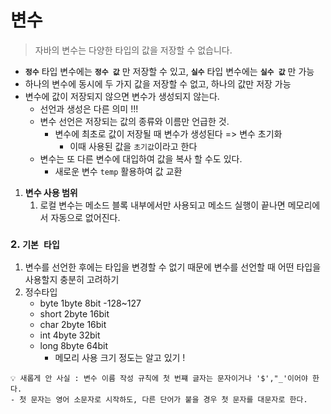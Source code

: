 # 변수
> 자바의 변수는 다양한 타입의 값을 저장할 수 없습니다.
- **`정수`** 타입 변수에는 **`정수 값`** 만 저장할 수 있고, **`실수`** 타입 변수에는 **`실수 값`** 만 가능   
- 하나의 변수에 동시에 두 가지 값을 저장할 수 없고, 하나의 값만 저장 가능   
- 변수에 값이 저장되지 않으면 변수가 생성되지 않는다.
    - 선언과 생성은 다른 의미 !!!
    - 변수 선언은 저장되는 값의 종류와 이름만 언급한 것.
        - 변수에 최초로 값이 저장될 때 변수가 생성된다 => 변수 초기화
          - 이때 사용된 값을 `초기값`이라고 한다
    - 변수는 또 다른 변수에 대입하여 값을 복사 할 수도 있다.
      - 새로운 변수 `temp` 활용하여 값 교환   
  
1. **변수 사용 범위**
    1. 로컬 변수는 메소드 블록 내부에서만 사용되고 메소드 실행이 끝나면 메모리에서 자동으로 없어진다.
  
### 2. `기본 타입`
1. 변수를 선언한 후에는 타입을 변경할 수 없기 때문에 변수를 선언할  때 어떤 타입을 사용할지 충분히 고려하기   
2. 정수타입
    - byte 1byte 8bit -128~127
    - short 2byte 16bit
    - char 2byte 16bit
    - int 4byte 32bit
    - long 8byte 64bit
      - 메모리 사용 크기 정도는 알고 있기 !


```
💡 새롭게 안 사실 : 변수 이름 작성 규칙에 첫 번쨰 글자는 문자이거나 '$',"_'이어야 한다.
- 첫 문자는 영어 소문자로 시작하도, 다른 단어가 붙을 경우 첫 문자를 대문자로 한다.
```

